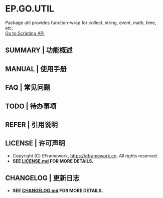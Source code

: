 # EP.GO.UTIL
Package util provides function-wrap for collect, string, event, math, time, etc.  
[Go to Scripting API](https://pkg.go.dev/github.com/eframework-cn/EP.GO.UTIL)

## SUMMARY | 功能概述

## MANUAL | 使用手册

## FAQ | 常见问题

## TODO | 待办事项

## REFER | 引用说明

## LICENSE | 许可声明
- Copyright (C) EFramework, https://eframework.cn, All rights reserved.
- **SEE [LICENSE.md](https://go.eframework.cn/md_LICENSE.html) FOR MORE DETAILS.**

## CHANGELOG | 更新日志
- **SEE [CHANGELOG.md](https://go.eframework.cn/index.html#autotoc_md8) FOR MORE DETAILS.**
